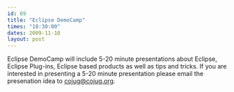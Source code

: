 ```yaml
---
id: 69
title: "Eclipse DemoCamp"
times: "18:30:00"
dates: 2009-11-10
layout: post
---
```

Eclipse DemoCamp will include 5-20 minute presentations about Eclipse, Eclipse Plug-ins, Eclipse based products as well as tips and tricks. If you are interested in presenting a 5-20 minute presentation please email the presenation idea to cojug@cojug.org.

